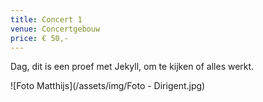 ```yaml
---
title: Concert 1
venue: Concertgebouw
price: € 50,-
---
```


Dag, dit is een proef met Jekyll, om te kijken of alles werkt.

![Foto Matthijs](/assets/img/Foto - Dirigent.jpg)
